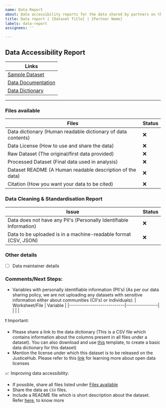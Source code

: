 ```yaml
---
name: Data Report
about: Data accessibility reports for the data shared by partners on the Justice Hub
title: Data report | [Dataset Title] | [Partner Name]
labels: data-report
assignees: ''

---
```


## Data Accessibility Report

| Links              |
|--------------------|
| [Sample Dataset]()     |
| [Data Documentation]() |
| [Data Dictionary]()    |


--- 

### Files available

| Files                                                        | Status |
|--------------------------------------------------------------|--------|
| Data dictionary (Human readable dictionary of data contents) |       :x: |
| Data License (How to use and share the data)                 |       :x: |
| Raw Dataset (The original/first data provided)               |      :x: |
| Processed Dataset (Final data used in analysis)              |    :x:     |
| Dataset README (A Human readable description of the data)    |        :x:|
| Citation (How you want your data to be cited)                |       :x: |

### Data Cleaning & Standardisation Report

| Issue                                                           | Status |
|-----------------------------------------------------------------|--------|
| Data does not have any PII's (Personally Identifiable Information)         |  :x:  |
| Data to be uploaded is in a machine-readable format (CSV, JSON) |    :x: |

### Other details

- [ ] Data maintainer details

### Comments/Next Steps:

- Variables with personally identifiable information (PII's) (As per our data sharing policy, we are not uploading any datasets with sensitive information either about communities (CII's) or individuals):
| Worksheet/File                  | Variable       |
|----------------------------|----------------|
|  |  |

:heavy_exclamation_mark: Important:
- Please share a link to the data dictionary (This is a CSV file which contains information about the columns present in all files under a dataset). You can also download and use [this]() template, to create a basic data dictionary for this dataset)
- Mention the license under which this dataset is to be released on the JusticeHub. Please refer to this [link](https://data.humdata.org/about/license) for learning more about open data licenses

:chart_with_upwards_trend: Improving data accessibility:
- If possible, share all files listed under [Files available](#files-available)
- Share the data as `CSV` files.
- Include a README file which is short description about the dataset. Refer [here](), to know more

